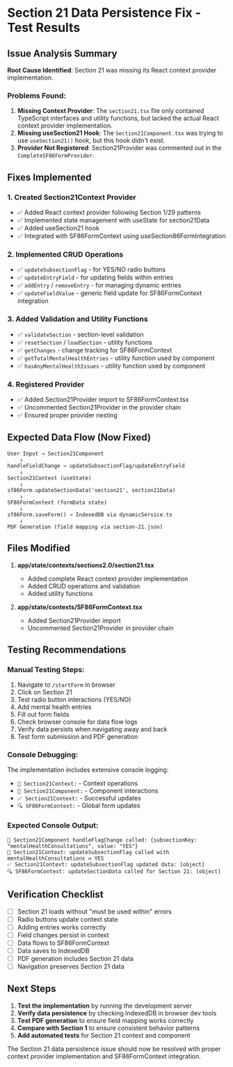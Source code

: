 # Section 21 Data Persistence Fix - Test Results

## Issue Analysis Summary

**Root Cause Identified**: Section 21 was missing its React context provider implementation.

### Problems Found:
1. **Missing Context Provider**: The `section21.tsx` file only contained TypeScript interfaces and utility functions, but lacked the actual React context provider implementation.
2. **Missing useSection21 Hook**: The `Section21Component.tsx` was trying to use `useSection21()` hook, but this hook didn't exist.
3. **Provider Not Registered**: Section21Provider was commented out in the `CompleteSF86FormProvider`.

## Fixes Implemented

### 1. Created Section21Context Provider
- ✅ Added React context provider following Section 1/29 patterns
- ✅ Implemented state management with useState for section21Data
- ✅ Added useSection21 hook
- ✅ Integrated with SF86FormContext using useSection86FormIntegration

### 2. Implemented CRUD Operations
- ✅ `updateSubsectionFlag` - for YES/NO radio buttons
- ✅ `updateEntryField` - for updating fields within entries  
- ✅ `addEntry` / `removeEntry` - for managing dynamic entries
- ✅ `updateFieldValue` - generic field update for SF86FormContext integration

### 3. Added Validation and Utility Functions
- ✅ `validateSection` - section-level validation
- ✅ `resetSection` / `loadSection` - utility functions
- ✅ `getChanges` - change tracking for SF86FormContext
- ✅ `getTotalMentalHealthEntries` - utility function used by component
- ✅ `hasAnyMentalHealthIssues` - utility function used by component

### 4. Registered Provider
- ✅ Added Section21Provider import to SF86FormContext.tsx
- ✅ Uncommented Section21Provider in the provider chain
- ✅ Ensured proper provider nesting

## Expected Data Flow (Now Fixed)

```
User Input → Section21Component 
    ↓
handleFieldChange → updateSubsectionFlag/updateEntryField 
    ↓
Section21Context (useState) 
    ↓
sf86Form.updateSectionData('section21', section21Data)
    ↓
SF86FormContext (formData state)
    ↓
sf86Form.saveForm() → IndexedDB via dynamicService.ts
    ↓
PDF Generation (field mapping via section-21.json)
```

## Files Modified

1. **app/state/contexts/sections2.0/section21.tsx**
   - Added complete React context provider implementation
   - Added CRUD operations and validation
   - Added utility functions

2. **app/state/contexts/SF86FormContext.tsx**
   - Added Section21Provider import
   - Uncommented Section21Provider in provider chain

## Testing Recommendations

### Manual Testing Steps:
1. Navigate to `/startForm` in browser
2. Click on Section 21
3. Test radio button interactions (YES/NO)
4. Add mental health entries
5. Fill out form fields
6. Check browser console for data flow logs
7. Verify data persists when navigating away and back
8. Test form submission and PDF generation

### Console Debugging:
The implementation includes extensive console logging:
- `🔄 Section21Context:` - Context operations
- `🎯 Section21Component:` - Component interactions  
- `✅ Section21Context:` - Successful updates
- `🔍 SF86FormContext:` - Global form updates

### Expected Console Output:
```
🎯 Section21Component handleFlagChange called: {subsectionKey: "mentalHealthConsultations", value: "YES"}
🔄 Section21Context: updateSubsectionFlag called with mentalHealthConsultations = YES
✅ Section21Context: updateSubsectionFlag updated data: [object]
🔍 SF86FormContext: updateSectionData called for Section 21: [object]
```

## Verification Checklist

- [ ] Section 21 loads without "must be used within" errors
- [ ] Radio buttons update context state
- [ ] Adding entries works correctly
- [ ] Field changes persist in context
- [ ] Data flows to SF86FormContext
- [ ] Data saves to IndexedDB
- [ ] PDF generation includes Section 21 data
- [ ] Navigation preserves Section 21 data

## Next Steps

1. **Test the implementation** by running the development server
2. **Verify data persistence** by checking IndexedDB in browser dev tools
3. **Test PDF generation** to ensure field mapping works correctly
4. **Compare with Section 1** to ensure consistent behavior patterns
5. **Add automated tests** for Section 21 context and component

The Section 21 data persistence issue should now be resolved with proper context provider implementation and SF86FormContext integration.
